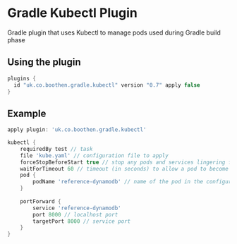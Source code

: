Gradle Kubectl Plugin
======================


Gradle plugin that uses Kubectl to manage pods used during Gradle build phase

## Using the plugin

```groovy
plugins {
  id "uk.co.boothen.gradle.kubectl" version "0.7" apply false
}
```

## Example

```groovy
apply plugin: 'uk.co.boothen.gradle.kubectl'

kubectl {
    requiredBy test // task
    file 'kube.yaml' // configuration file to apply
    forceStopBeforeStart true // stop any pods and services lingering from a previous build before starting them.
    waitForTimeout 60 // timeout (in seconds) to allow a pod to become available.
    pod {
        podName 'reference-dynamodb' // name of the pod in the configuration file
    }
   
    portForward {
        service 'reference-dynamodb'
        port 8000 // localhost port
        targetPort 8000 // service port
    }
}
```
